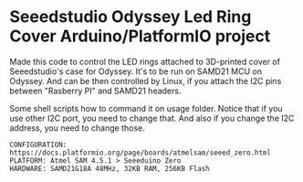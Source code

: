 # Seeedstudio Odyssey Led Ring Cover Arduino/PlatformIO project

Made this code to control the LED rings attached to 3D-printed cover of Seeedstudio's case for Odyssey.
It's to be run on SAMD21 MCU on Odyssey. And can be then controlled by Linux, if you attach
the I2C pins between "Rasberry PI" and SAMD21 headers.

Some shell scripts how to command it on usage folder. Notice that if you use other I2C port, you need to change that. And also if you change the I2C address, you need to change those.

```
CONFIGURATION: https://docs.platformio.org/page/boards/atmelsam/seeed_zero.html
PLATFORM: Atmel SAM 4.5.1 > Seeeduino Zero
HARDWARE: SAMD21G18A 48MHz, 32KB RAM, 256KB Flash
```